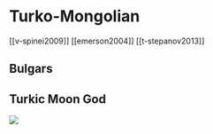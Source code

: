 # Turko-Mongolian
[[v-spinei2009]]
[[emerson2004]]
[[t-stepanov2013]]
## Bulgars

## Turkic Moon God
![](a/765432.jpg)